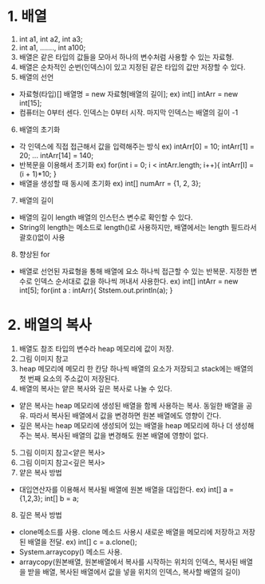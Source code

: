 # 1. 배열
1. int a1, int a2, int a3;
2. int a1,  ......., int a100;
3. 배열은 같은 타입의 값들을 모아서 하나의 변수처럼 사용할 수 있는 자료형.
4. 배열은 순차적인 순번(인덱스)이 있고 지정된 같은 타입의 값만 저장할 수 있다.
5. 배열의 선언
- 자료형(타입)[] 배열명 = new 자료형[배열의 길이];
  ex) int[] intArr = new int[15];
- 컴퓨터는 0부터 센다. 인덱스는 0부터 시작. 마지막 인덱스는 배열의 길이 -1
6. 배열의 초기화
- 각 인덱스에 직접 접근해서 값을 입력해주는 방식
 ex) intArr[0] = 10;
     intArr[1] = 20;
     ...
     intArr[14] = 140;
- 반복문을 이용해서 초기화
 ex) for(int i = 0; i < intArr.length; i++){
    intArr[I] = (i + 1)*10;
 }
 - 배열을 생성할 때 동시에 초기화
  ex) int[] numArr = {1, 2, 3};
7. 배열의 길이
- 배열의 길이 length 배열의 인스턴스 변수로 확인할 수 있다.
- String의 length는 메소드로 length()로 사용하지만, 배열에서는 length 필드라서 괄호()없이 사용
8. 향상된 for
- 배열로 선언된 자료형을 통해 배열에 요소 하나씩 접근할 수 있는 반복문. 지정한 변수로 인덱스 순서대로 값을 하나씩 꺼내서 사용한다.
 ex) int[] intArr = new int[5];
     for(int a : intArr){
        Ststem.out.println(a);
     }


# 2. 배열의 복사
1. 배열도 참조 타입의 변수라 heap 메모리에 값이 저장.
2. 그림 이미지 참고
3. heap 메모리에 메모리 한 칸당 하나씩 배열의 요소가 저장되고 stack에는 배열의 첫 번째 요소의 주소값이 저장된다.
4. 배열의 복사는 얕은 복사와 깊은 복사로 나눌 수 있다. 
- 얕은 복사는 heap 메모리에 생성된 배열을 함께 사용하는 복사. 동일한 배열을 공유. 따라서 복사된 배열에서 값을 변경하면 원본 배열에도 영향이 간다.
- 깊은 복사는 heap 메모리에 생성되어 있는 배열을 heap 메모리에 하나 더 생성해주는 복사. 복사된 배열의 값을 변경해도 원본 배열에 영향이 없다.
5. 그림 이미지 참고<얕은 복사>
6. 그림 이미지 참고<깊은 복사>
7. 얕은 복사 방법
- 대입연산자를 이용해서 복사될 배열에 원본 배열을 대입한다.
 ex) int[] a = {1,2,3};
      int[] b = a;
8. 깊은 복사 방법
- clone메소드를 사용. clone 메소드 사용시 새로운 배열을 메모리에 저장하고 저장된 배열을 전달.
 ex) int[] c = a.clone();
- System.arraycopy() 메소드 사용.
- arraycopy(원본배열, 원본배열에서 복사를 시작하는 위치의 인덱스, 복사된 배열을 받을 배열, 복사된 배열에서 값을 넣을 위치의 인덱스, 복사할 배열의 길이)
